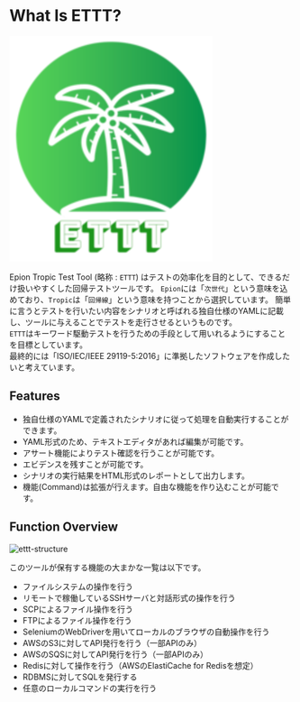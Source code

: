   
# What Is ETTT?

![ETTT](media/logo-xsmall.svg)

Epion Tropic Test Tool (略称 : `ETTT`) はテストの効率化を目的として、できるだけ扱いやすくした回帰テストツールです。
`Epion`には「`次世代`」という意味を込めており、`Tropic`は「`回帰線`」という意味を持つことから選択しています。
簡単に言うとテストを行いたい内容をシナリオと呼ばれる独自仕様のYAMLに記載し、ツールに与えることでテストを走行させるというものです。  
`ETTT`はキーワード駆動テストを行うための手段として用いれるようにすることを目標としています。  
最終的には「ISO/IEC/IEEE 29119-5:2016」に準拠したソフトウェアを作成したいと考えています。  

## Features

- 独自仕様のYAMLで定義されたシナリオに従って処理を自動実行することができます。
- YAML形式のため、テキストエディタがあれば編集が可能です。
- アサート機能によりテスト確認を行うことが可能です。
- エビデンスを残すことが可能です。
- シナリオの実行結果をHTML形式のレポートとして出力します。
- 機能(Command)は拡張が行えます。自由な機能を作り込むことが可能です。



## Function Overview

![ettt-structure](/pages/specification/images/ettt-structure.png)

このツールが保有する機能の大まかな一覧は以下です。

- ファイルシステムの操作を行う
- リモートで稼働しているSSHサーバと対話形式の操作を行う
- SCPによるファイル操作を行う
- FTPによるファイル操作を行う
- SeleniumのWebDriverを用いてローカルのブラウザの自動操作を行う
- AWSのS3に対してAPI発行を行う（一部APIのみ）
- AWSのSQSに対してAPI発行を行う（一部APIのみ）
- Redisに対して操作を行う（AWSのElastiCache for Redisを想定）
- RDBMSに対してSQLを発行する
- 任意のローカルコマンドの実行を行う

